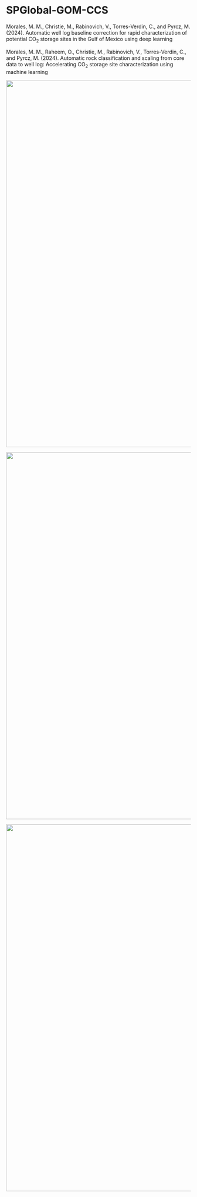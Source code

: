 # SPGlobal-GOM-CCS
Morales, M. M., Christie, M., Rabinovich, V., Torres-Verdin, C., and Pyrcz, M. (2024). Automatic well log baseline correction for rapid characterization of potential CO<sub>2</sub> storage sites in the Gulf of Mexico using deep learning

Morales, M. M., Raheem, O., Christie, M., Rabinovich, V., Torres-Verdin, C., and Pyrcz, M. (2024). Automatic rock classification and scaling from core data to well log: Accelerating CO<sub>2</sub> storage site characterization using machine learning

<p align="center">
  <img src="https://github.com/misaelmmorales/SP500-GOM-CCS/blob/main/figures/well_OCS G01862 ST00BP00.png" width=1000>
</p> 

<p align="center">
  <img src="https://github.com/misaelmmorales/SPGlobal-GOM-CCS/blob/main/figures/estimation_well_42706403800000.png" width=1000>
</p> 

<p align="center">
  <img src="https://github.com/misaelmmorales/SPGlobal-GOM-CCS/blob/main/figures/ARC_dashboard_42702401710000_leverett.png" width=1000>
</p>
